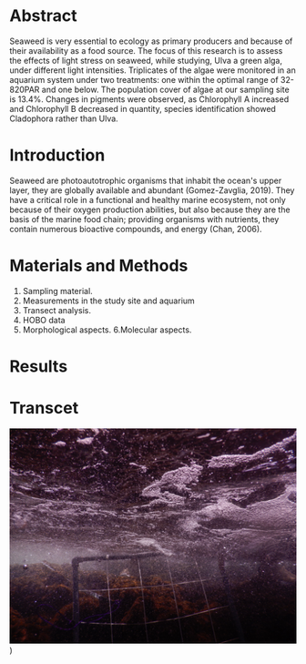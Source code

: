 # **Abstract**
Seaweed is very essential to ecology as primary producers and because of their availability as a food source. The focus of this research is to assess the effects of light stress on seaweed, while studying, Ulva a green alga, under different light intensities. Triplicates of the algae were monitored in an aquarium system under two treatments: one within the optimal range of 32-820PAR and one below. The population cover of algae at our sampling site is 13.4%. Changes in pigments were observed, as Chlorophyll A increased and Chlorophyll B decreased in quantity, species identification showed Cladophora rather than Ulva.


# **Introduction**

Seaweed are photoautotrophic organisms that inhabit the ocean's upper layer, they are globally available and abundant (Gomez-Zavglia, 2019). They have a critical role in a functional and healthy marine ecosystem, not only because of their oxygen production abilities, but also because they are the basis of the marine food chain; providing organisms with nutrients, they contain numerous bioactive compounds, and energy (Chan, 2006).

# **Materials and Methods**

1. Sampling material.
2. Measurements in the study site and aquarium
3. Transect analysis.
4. HOBO data
5. Morphological aspects.
6.Molecular aspects.

# **Results**

# **Transcet**
![alt text](DSCN3043.JPG))
